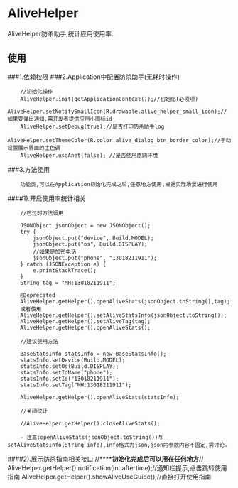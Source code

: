 # AliveHelper
AliveHelper防杀助手,统计应用使用率.


## 使用

###1.依赖权限
    <uses-permission android:name="android.permission.INTERNET"/>
    <uses-permission android:name="android.permission.ACCESS_NETWORK_STATE" />
###2.Application中配置防杀助手(无耗时操作)

        //初始化操作
        AliveHelper.init(getApplicationContext());//初始化(必须项)
        AliveHelper.setNotifySmallIcon(R.drawable.alive_helper_small_icon);//如果要弹出通知,需开发者提供应用小图标id
        AliveHelper.setDebug(true);//是否打印防杀助手log
        AliveHelper.setThemeColor(R.color.alive_dialog_btn_border_color);//手动设置展示界面的主色调
        AliveHelper.useAnet(false); //是否使用原网环境
###3.方法使用

        功能类,可以在Application初始化完成之后,任意地方使用,根据实际场景进行使用

####1).开启使用率统计相关

        //已过时方法调用

        JSONObject jsonObject = new JSONObject();
        try {
            jsonObject.put("device", Build.MODEL);
            jsonObject.put("os", Build.DISPLAY);
            //如果是加密电话
            jsonObject.put("phone", "13018211911");
        } catch (JSONException e) {
            e.printStackTrace();
        }
        String tag = "MH:13018211911";

        @Deprecated
        AliveHelper.getHelper().openAliveStats(jsonObject.toString(),tag);
        或者使用
        AliveHelper.getHelper().setAliveStatsInfo(jsonObject.toString());
        AliveHelper.getHelper().setAliveTag(tag);
        AliveHelper.getHelper().openAliveStats();

        //建议使用方法

        BaseStatsInfo statsInfo = new BaseStatsInfo();
        statsInfo.setDevice(Build.MODEL);
        statsInfo.setOs(Build.DISPLAY);
        statsInfo.setIdName("phone");
        statsInfo.setId("13018211911");
        statsInfo.setTag("MH:13018211911");

        AliveHelper.getHelper().openAliveStats(statsInfo);

        //关闭统计

        //AliveHelper.getHelper().closeAliveStats();

        - 注意:openAliveStats(jsonObject.toString())与setAliveStatsInfo(String info),info格式为json,json内参数内容不固定,需讨论.
####2).展示防杀指南相关接口
        //**********初始化完成后可以用在任何地方******//
        AliveHelper.getHelper().notification(int aftertime);//通知栏提示,点击跳转使用指南
        AliveHelper.getHelper().showAliveUseGuide();//直接打开使用指南